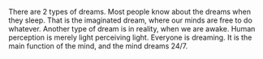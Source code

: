 There are 2 types of dreams. Most people know about the dreams when they sleep. That is the imaginated dream, where our minds are free to do whatever. Another type of dream is in reality, when we are awake. Human perception is merely light perceiving light. Everyone is dreaming. It is the main function of the mind, and the mind dreams 24/7. 